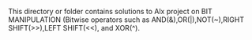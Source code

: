 This directory or folder contains solutions to Alx project on BIT MANIPULATION (Bitwise operators such as AND(&),OR(|),NOT(~),RIGHT SHIFT(>>),LEFT SHIFT(<<), and XOR(^).
